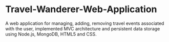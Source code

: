 # Travel-Wanderer-Web-Application
A web application for managing, adding, removing travel events associated with the user, implemented MVC architecture and persistent data storage using Node.js, MongoDB, HTML5 and CSS.
